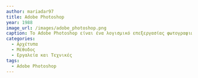 ```yaml
---
author: mariadar97
title: Adobe Photoshop
year: 1988
image_url: /images/adobe_photoshop.png
caption: Το Adobe Photoshop είναι ένα λογισμικό επεξεργασίας φωτογραφιών που κυκλοφόρησε το 1988 για macintosh συστήματα και πιστεύετε ότι προώθησε τις πωλήσεις των συστημάτων αυτών.
categories:
  - Αρχέτυπα
  - Μέθοδος
  - Εργαλεία και Τεχνικές
tags:
  - Adobe Photoshop
---
```

